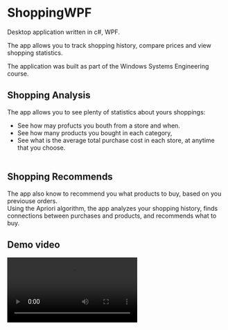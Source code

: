 ﻿# ShoppingWPF
 
Desktop application written in c#, WPF.

The app allows you to track shopping history, compare prices and view shopping statistics.

The application was built as part of the Windows Systems Engineering course.

## Shopping Analysis

The app allows you to see plenty of statistics about yours shoppings:<br />

- See how may profucts you bouth from a store and when.<br />
- See how many products you bought in each category,<br />
- See what is the average total purchase cost in each store, at anytime that you choose.<br /><br />

## Shopping Recommends
The app also know to recommend you what products to buy, based on you previouse orders.<br />
Using the Apriori algorithm, the app analyzes your shopping history, finds connections between purchases and products, and recommends what to buy.

## Demo video
![Demo video](https://github.com/avifeder/ShoppingWPF/blob/main/WpfApp/Videos/ExampleVideo.mp4)<br /><br />

